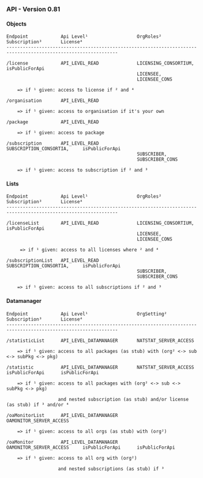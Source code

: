 
### API - Version 0.81


#### Objects
    
    Endpoint            Api Level¹                  OrgRoles²                   Subscription³       License⁴     
    ---------------------------------------------------------------------------------------------------------------
    
    /license            API_LEVEL_READ              LICENSING_CONSORTIUM,                           isPublicForApi
                                                    LICENSEE,
                                                    LICENSEE_CONS
    
        => if ¹ given: access to license if ² and ⁴ 
            
    /organisation       API_LEVEL_READ
    
        => if ¹ given: access to organisation if it's your own
         
    /package            API_LEVEL_READ
    
        => if ¹ given: access to package 
    
    /subscription       API_LEVEL_READ              SUBSCRIPTION_CONSORTIA,     isPublicForApi
                                                    SUBSCRIBER,
                                                    SUBSCRIBER_CONS
    
        => if ¹ given: access to subscription if ² and ³


#### Lists
    
    Endpoint            Api Level¹                  OrgRoles²                   Subscription³       License⁴     
    ---------------------------------------------------------------------------------------------------------------
        
    /licenseList        API_LEVEL_READ              LICENSING_CONSORTIUM,                           isPublicForApi
                                                    LICENSEE,
                                                    LICENSEE_CONS
                                                    
         => if ¹ given: access to all licenses where ² and ⁴
    
    /subscriptionList   API_LEVEL_READ              SUBSCRIPTION_CONSORTIA,     isPublicForApi
                                                    SUBSCRIBER,
                                                    SUBSCRIBER_CONS
                                                        
        => if ¹ given: access to all subscriptions if ² and ³ 


#### Datamanager
    
    Endpoint            Api Level¹                  OrgSetting²                 Subscription³       License⁴     
    ---------------------------------------------------------------------------------------------------------------
    
    /statisticList      API_LEVEL_DATAMANAGER       NATSTAT_SERVER_ACCESS
    
        => if ¹ given: access to all packages (as stub) with (org² <-> sub <-> subPkg <-> pkg)
    
    /statistic          API_LEVEL_DATAMANAGER       NATSTAT_SERVER_ACCESS       isPublicForApi      isPublicForApi      
    
        => if ¹ given: access to all packages with (org² <-> sub <-> subPkg <-> pkg)
      
                       and nested subscription (as stub) and/or license (as stub) if ³ and/or ⁴
    
    /oaMonitorList      API_LEVEL_DATAMANAGER       OAMONITOR_SERVER_ACCESS
    
        => if ¹ given: access to all orgs (as stub) with (org²)
    
    /oaMonitor          API_LEVEL_DATAMANAGER       OAMONITOR_SERVER_ACCESS     isPublicForApi      isPublicForApi
    
        => if ¹ given: access to all org with (org²)
          
                       and nested subscriptions (as stub) if ³
 